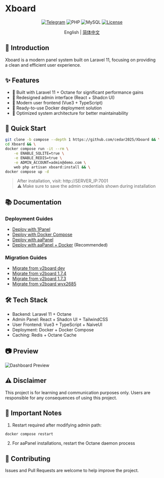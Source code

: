 # Xboard

<div align="center">

[![Telegram](https://img.shields.io/badge/Telegram-Channel-blue)](https://t.me/XboardOfficial)
![PHP](https://img.shields.io/badge/PHP-8.2+-green.svg)
![MySQL](https://img.shields.io/badge/MySQL-5.7+-blue.svg)
[![License](https://img.shields.io/badge/License-MIT-yellow.svg)](LICENSE)

English | [简体中文](README_CN.md)

</div>

## 📖 Introduction

Xboard is a modern panel system built on Laravel 11, focusing on providing a clean and efficient user experience.

## ✨ Features

- 🚀 Built with Laravel 11 + Octane for significant performance gains
- 🎨 Redesigned admin interface (React + Shadcn UI)
- 📱 Modern user frontend (Vue3 + TypeScript)
- 🐳 Ready-to-use Docker deployment solution
- 🎯 Optimized system architecture for better maintainability

## 🚀 Quick Start

```bash
git clone -b compose --depth 1 https://github.com/cedar2025/Xboard && \
cd Xboard && \
docker compose run -it --rm \
    -e ENABLE_SQLITE=true \
    -e ENABLE_REDIS=true \
    -e ADMIN_ACCOUNT=admin@demo.com \
    web php artisan xboard:install && \
docker compose up -d
```

> After installation, visit: http://SERVER_IP:7001  
> ⚠️ Make sure to save the admin credentials shown during installation

## 📚 Documentation

### Deployment Guides
- [Deploy with 1Panel](./docs/zh-CN/installation/1panel.md)
- [Deploy with Docker Compose](./docs/zh-CN/installation/docker-compose.md)
- [Deploy with aaPanel](./docs/zh-CN/installation/aapanel.md)
- [Deploy with aaPanel + Docker](./docs/zh-CN/installation/aapanel-docker.md) (Recommended)

### Migration Guides
- [Migrate from v2board dev](./docs/zh-CN/migration/v2board-dev.md)
- [Migrate from v2board 1.7.4](./docs/zh-CN/migration/v2board-1.7.4.md)
- [Migrate from v2board 1.7.3](./docs/zh-CN/migration/v2board-1.7.3.md)
- [Migrate from v2board wyx2685](./docs/zh-CN/migration/v2board-wyx2685.md)

## 🛠️ Tech Stack

- Backend: Laravel 11 + Octane
- Admin Panel: React + Shadcn UI + TailwindCSS
- User Frontend: Vue3 + TypeScript + NaiveUI
- Deployment: Docker + Docker Compose
- Caching: Redis + Octane Cache

## 📷 Preview

![Dashboard Preview](./docs/images/dashboard.png)

## ⚠️ Disclaimer

This project is for learning and communication purposes only. Users are responsible for any consequences of using this project.

## 🔔 Important Notes

1. Restart required after modifying admin path:
```bash
docker compose restart
```

2. For aaPanel installations, restart the Octane daemon process

## 🤝 Contributing

Issues and Pull Requests are welcome to help improve the project.